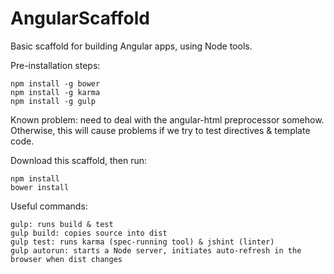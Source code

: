 # AngularScaffold
Basic scaffold for building Angular apps, using Node tools.

Pre-installation steps:
```
npm install -g bower
npm install -g karma
npm install -g gulp
```
Known problem: need to deal with the angular-html preprocessor somehow. Otherwise, this will cause problems if we try to test directives & template code.

Download this scaffold, then run:
```
npm install
bower install
```

Useful commands:
```
gulp: runs build & test
gulp build: copies source into dist
gulp test: runs karma (spec-running tool) & jshint (linter)
gulp autorun: starts a Node server, initiates auto-refresh in the browser when dist changes
```